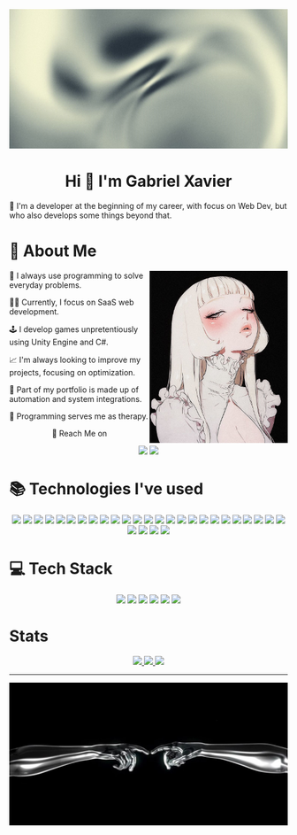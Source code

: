 <img src="https://github.com/gXavierSilva/gXavierSilva/blob/main/1a11201ccdc76f03d5e0ec2826a7bec9.jpg?raw=true">

<h1 align=center>Hi 👋 I'm Gabriel Xavier</h1>
<p>🌟 I'm a developer at the beginning of my career, with focus on Web Dev, but who also develops some things beyond that.</p>

<h1>👤 About Me</h1>
<img align=right width=250 src="https://github.com/gXavierSilva/gXavierSilva/blob/main/72d28a007481fa71037910a84f6182c4.jpg?raw=true">
<p>🌟 I always use programming to solve everyday problems.</p>
<p>👨‍💻 Currently, I focus on SaaS web development.</p>
<p>🕹️ I develop games unpretentiously using Unity Engine and C#.</p>
<p>📈 I'm always looking to improve my projects, focusing on optimization.</p>
<p>🤖 Part of my portfolio is made up of automation and system integrations.</p>
<p>🍃 Programming serves me as therapy.</p>

<div align=center display=flex flex-direction=row>
  <p>🌟 Reach Me on</p>
  <img href="" src="https://img.shields.io/badge/Gmail-D14836?style=for-the-badge&logo=gmail&logoColor=white">
  <img href="" src="https://img.shields.io/badge/LinkedIn-0077B5?style=for-the-badge&logo=linkedin&logoColor=white">
</div>

<h1>📚 Technologies I've used</h1>
<div align=center display=flex flex-direction=row>
  <img height=40 src="https://cdn.jsdelivr.net/gh/devicons/devicon@latest/icons/cplusplus/cplusplus-original.svg" />
  <img height=40 src="https://cdn.jsdelivr.net/gh/devicons/devicon@latest/icons/css3/css3-original.svg" />
  <img height=40 src="https://cdn.jsdelivr.net/gh/devicons/devicon@latest/icons/html5/html5-original.svg" />
  <img height=40 src="https://cdn.jsdelivr.net/gh/devicons/devicon@latest/icons/bootstrap/bootstrap-original.svg" />
  <img height=40 src="https://cdn.jsdelivr.net/gh/devicons/devicon@latest/icons/php/php-original.svg" />
  <img height=40 src="https://cdn.jsdelivr.net/gh/devicons/devicon@latest/icons/javascript/javascript-original.svg" />
  <img height=40 src="https://cdn.jsdelivr.net/gh/devicons/devicon@latest/icons/jquery/jquery-original.svg" />
  <img height=40 src="https://cdn.jsdelivr.net/gh/devicons/devicon@latest/icons/nextjs/nextjs-original.svg" />
  <img height=40 src="https://cdn.jsdelivr.net/gh/devicons/devicon@latest/icons/npm/npm-original-wordmark.svg" />
  <img height=40 src="https://cdn.jsdelivr.net/gh/devicons/devicon@latest/icons/nodejs/nodejs-original.svg" />
  <img height=40 src="https://cdn.jsdelivr.net/gh/devicons/devicon@latest/icons/react/react-original.svg" />
  <img height=40 src="https://cdn.jsdelivr.net/gh/devicons/devicon@latest/icons/typescript/typescript-original.svg" />
  <img height=40 src="https://cdn.jsdelivr.net/gh/devicons/devicon@latest/icons/python/python-original.svg" />
  <img height=40 src="https://cdn.jsdelivr.net/gh/devicons/devicon@latest/icons/django/django-plain.svg" />
  <img height=40 src="https://cdn.jsdelivr.net/gh/devicons/devicon@latest/icons/csharp/csharp-original.svg" />
  <img height=40 src="https://cdn.jsdelivr.net/gh/devicons/devicon@latest/icons/sqldeveloper/sqldeveloper-original.svg" />
  <img height=40 src="https://cdn.jsdelivr.net/gh/devicons/devicon@latest/icons/amazonwebservices/amazonwebservices-plain-wordmark.svg" />
  <img height=40 src="https://cdn.jsdelivr.net/gh/devicons/devicon@latest/icons/azuresqldatabase/azuresqldatabase-original.svg" />
  <img height=40 src="https://cdn.jsdelivr.net/gh/devicons/devicon@latest/icons/dbeaver/dbeaver-original.svg" />
  <img height=40 src="https://cdn.jsdelivr.net/gh/devicons/devicon@latest/icons/mongodb/mongodb-original.svg" />
  <img height=40 src="https://cdn.jsdelivr.net/gh/devicons/devicon@latest/icons/postgresql/postgresql-original.svg" />
  <img height=40 src="https://cdn.jsdelivr.net/gh/devicons/devicon@latest/icons/docker/docker-original.svg" />
  <img height=40 src="https://cdn.jsdelivr.net/gh/devicons/devicon@latest/icons/figma/figma-original.svg" />
  <img height=40 src="https://cdn.jsdelivr.net/gh/devicons/devicon@latest/icons/filezilla/filezilla-original.svg" />
  <img height=40 src="https://cdn.jsdelivr.net/gh/devicons/devicon@latest/icons/insomnia/insomnia-original.svg" />
  <img height=40 src="https://cdn.jsdelivr.net/gh/devicons/devicon@latest/icons/notion/notion-original.svg" />
  <img height=40 src="https://cdn.jsdelivr.net/gh/devicons/devicon@latest/icons/git/git-original.svg" />
  <img height=40 src="https://cdn.jsdelivr.net/gh/devicons/devicon@latest/icons/github/github-original.svg" />
  <img height=40 src="https://cdn.jsdelivr.net/gh/devicons/devicon@latest/icons/unity/unity-original.svg" />
</div>

<h1>💻 Tech Stack</h1>
<div align=center display=flex flex-direction=row">
  <img src="https://img.shields.io/badge/Python-3776AB?style=for-the-badge&logo=python&logoColor=white">
  <img src="https://img.shields.io/badge/JavaScript-323330?style=for-the-badge&logo=javascript&logoColor=F7DF1E">
  <img src="https://img.shields.io/badge/React-20232A?style=for-the-badge&logo=react&logoColor=61DAFB">
  <img src="https://img.shields.io/badge/TypeScript-007ACC?style=for-the-badge&logo=typescript&logoColor=white">
  <img src="https://img.shields.io/badge/MySQL-00000F?style=for-the-badge&logo=mysql&logoColor=white">
  <img src="https://img.shields.io/badge/PostgreSQL-316192?style=for-the-badge&logo=postgresql&logoColor=white">
</div>

<h1>Stats</h1>
<div align=center display=flex flex-direction=column>
  <a href="https://github.com/gXavierSilva/github-readme-stats">
    <img height=190 src="https://github-readme-stats.vercel.app/api?username=gXavierSilva&show_icons=true&theme=tokyonight&locale=pt-br" />
  </a>

  <a href="https://github.com/gXavierSilva/github-readme-stats">
    <img height="200" src="https://github-readme-stats.vercel.app/api/top-langs/?username=gXavierSilva&layout=compact&langs_count=8&card_width=320" />
  </a>
  
  <a href="https://github.com/gXavierSilva/PyGameStudyProject">
    <img height=150 src="https://github-readme-stats.vercel.app/api/pin/?username=gXavierSilva&repo=PyGameStudyProject&show_owner=true" />
  </a>
</div>

<hr>

<div align=center>
  <img src="https://github.com/gXavierSilva/gXavierSilva/blob/main/hand.jpg?raw=true">
</div>

<!--
<a href="https://github.com/gXavierSilva/PyGameStudyProject">
  <img align="center" src="https://github-readme-stats.vercel.app/api/top-langs/?username=gXavierSilva&repo=PyGameStudyProject" />
</a>
--!.

<!-- <a href="https://github.com/anuraghazra/github-readme-stats">
  <img height=200 align="center" src="https://github-readme-stats.vercel.app/api?username=anuraghazra" />
</a>
<a href="https://github.com/anuraghazra/github-readme-stats">
  <img align="center" src="https://github-readme-stats.vercel.app/api/pin/?username=anuraghazra&repo=github-readme-stats" />
</a>
<a href="https://github.com/anuraghazra/convoychat">
  <img height=200 align="center" src="https://github-readme-stats.vercel.app/api/top-langs?username=anuraghazra&layout=compact&langs_count=8&card_width=320" />
</a>
<a href="https://github.com/anuraghazra/convoychat">
  <img align="center" src="https://github-readme-stats.vercel.app/api/pin/?username=anuraghazra&repo=convoychat" />
</a> --!>

<!-- 

![gXavierSilva's GitHub stats](https://github-readme-stats.vercel.app/api?username=gXavierSilva&show_icons=true&theme=tokyonight&locale=pt-br)

[![Readme Card](https://github-readme-stats.vercel.app/api/pin/?username=gXavierSilva&repo=PyGameStudyProject&show_owner=true)](https://github.com/gXavierSilva/github-readme-stats)

![Top Langs](https://github-readme-stats.vercel.app/api/top-langs/?username=gXavierSilva&layout=compact)

dark, radical, merko, gruvbox, tokyonight, onedark, cobalt, synthwave, highcontrast, dracula

show=reviews,discussions_started,discussions_answered,prs_merged,prs_merged_percentage

![Top Langs](https://github-readme-stats.vercel.app/api/top-langs/?username=anuraghazra&hide_progress=true)

[![Top Langs](https://github-readme-stats.vercel.app/api/top-langs/?username=gXavierSilva)](https://github.com/gXavierSilva/github-readme-stats)

[![Gist Card](https://github-readme-stats.vercel.app/api/gist?id=bbfce31e0217a3689c8d961a356cb10d)](https://gist.github.com/Yizack/bbfce31e0217a3689c8d961a356cb10d/)

[![gXavierSilva's GitHub stats](https://github-readme-stats.vercel.app/api?username=gXavierSilva)](https://github.com/gXavierSilva/github-readme-stats)

**gXavierSilva/gXavierSilva** is a ✨ _special_ ✨ repository because its `README.md` (this file) appears on your GitHub profile.

- 🔭 I’m currently working on ...
- 🌱 I’m currently learning ...
- 👯 I’m looking to collaborate on ...
- 🤔 I’m looking for help with ...
- 💬 Ask me about ...
- 📫 How to reach me: ...
- 😄 Pronouns: ...
- ⚡ Fun fact: ...

[![Harlok's WakaTime stats](https://github-readme-stats.vercel.app/api/wakatime?username=xaviser)](https://github.com/gXavierSilva/github-readme-stats)

 --!>
